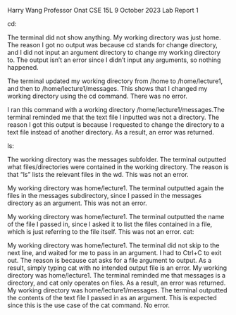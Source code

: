 Harry Wang
Professor Onat
CSE 15L
9 October 2023
Lab Report 1

cd:

The terminal did not show anything. My working directory was just home. The reason I got no output was because cd stands for change directory, and I did not input an argument directory to change my working directory to. The output isn’t an error since I didn’t input any arguments, so nothing happened.

The terminal updated my working directory from /home to /home/lecture1, and then to /home/lecture1/messages. This shows that I changed my working directory using the cd command. There was no error.

I ran this command with a working directory /home/lecture1/messages.The terminal reminded me that the text file I inputted was not a directory. The reason I got this output is because I requested to change the directory to a text file instead of another directory. As a result, an error was returned.

ls: 



The working directory was the messages subfolder. The terminal outputted what files/directories were contained in the working directory. The reason is that “ls” lists the relevant files in the wd. This was not an error.

My working directory was home/lecture1. The terminal outputted again the files in the messages subdirectory, since I passed in the messages directory as an argument. This was not an error.


My working directory was home/lecture1. The terminal outputted the name of the file I passed in, since I asked it to list the files contained in a file, which is just referring to the file itself. This was not an error.
cat: 

My working directory was home/lecture1. The terminal did not skip to the next line, and waited for me to pass in an argument. I had to Ctrl+C to exit out. The reason is because cat asks for a file argument to output. As a result, simply typing cat with no intended output file is an error.
My working directory was home/lecture1. The terminal reminded me that messages is a directory, and cat only operates on files. As a result, an error was returned.
My working directory was home/lecture1/messages. The terminal outputted the contents of the text file I passed in as an argument. This is expected since this is the use case of the cat command. No error.
